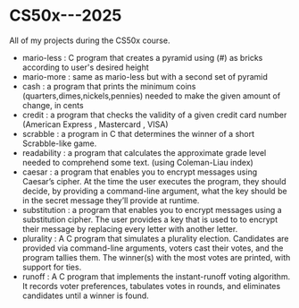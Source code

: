 # CS50x---2025
All of my projects during the CS50x course.

- mario-less : C program that creates a pyramid using (#) as bricks according to user's desired height  
- mario-more : same as mario-less but with a second set of pyramid  
- cash : a program that prints the minimum coins (quarters,dimes,nickels,pennies) needed to make the given amount of change, in cents  
- credit :  a program that checks the validity of a given credit card number (American Express , Mastercard , VISA)  
- scrabble : a program in C that determines the winner of a short Scrabble-like game.
- readability : a program that calculates the approximate grade level needed to comprehend some text. (using Coleman-Liau index)
- caesar : a program that enables you to encrypt messages using Caesar’s cipher. At the time the user executes the program, they should decide, by providing a command-line argument, what the key should be in the secret message they’ll provide at runtime. 
- substitution : a program that enables you to encrypt messages using a substitution cipher. The user provides a key that is used to to encrypt their message by replacing every letter with another letter.
- plurality : A C program that simulates a plurality election. Candidates are provided via command-line arguments, voters cast their votes, and the program tallies them. The winner(s) with the most votes are printed, with support for ties.
- runoff : A C program that implements the instant-runoff voting algorithm. It records voter preferences, tabulates votes in rounds, and eliminates candidates until a winner is found.
